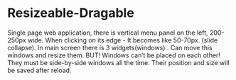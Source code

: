 # Resizeable-Dragable

Single page web application, there is vertical menu panel on the left, 200-250px wide. When clicking on its edge - It becomes like 50-70px. (slide collapse). 
In main screen there is 3 widgets(windows) .
Can move this windows and resize them. BUT! Windows can’t be placed on each other! They must be side-by-side windows all the time. 
Their position and size will be saved after reload.
